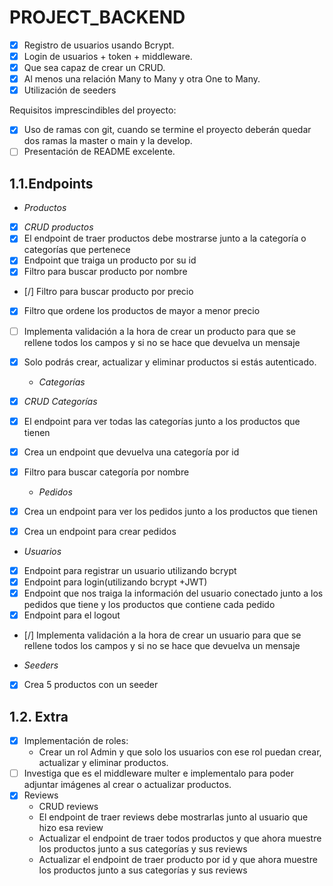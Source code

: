 # PROJECT_BACKEND

- [X] Registro de usuarios usando Bcrypt.
- [X] Login de usuarios + token + middleware.
- [X] Que sea capaz de crear un CRUD.
- [X] Al menos una relación Many to Many y otra One to Many.
- [X] Utilización de seeders

Requisitos imprescindibles del proyecto:
- [X] Uso de ramas con git, cuando se termine el proyecto deberán quedar dos ramas la master o main y la develop.
- [ ] Presentación de README excelente.

## 1.1.Endpoints
  - _Productos_
- [X] *CRUD productos*
- [X] El endpoint de traer productos debe mostrarse junto a la categoría o categorías que pertenece
- [X] Endpoint que traiga un producto por su id
- [X] Filtro para buscar producto por nombre
- [/] Filtro para buscar producto por precio
- [X] Filtro que ordene los productos de mayor a menor precio
- [ ] Implementa validación a la hora de crear un producto para que se rellene todos los campos y si no se hace que devuelva un mensaje
- [X] Solo podrás crear, actualizar y eliminar productos si estás autenticado.



  - _Categorías_
- [X] *CRUD Categorías*
- [X] El endpoint para ver todas las categorías junto a los productos que tienen
- [X] Crea un endpoint que devuelva una categoría por id
- [X] Filtro para buscar categoría por nombre



  - _Pedidos_
- [X] Crea un endpoint para ver los pedidos junto a los productos que tienen 
- [X] Crea un endpoint para crear pedidos




 - _Usuarios_
- [X] Endpoint para registrar un usuario utilizando bcrypt
- [X] Endpoint para login(utilizando bcrypt +JWT)
- [X] Endpoint que nos traiga la información del usuario conectado junto a los pedidos que tiene y los productos que contiene cada pedido
- [X] Endpoint para el logout
- [/] Implementa validación a la hora de crear un usuario para que se rellene todos los campos y si no se hace que devuelva un mensaje



 - _Seeders_
- [X] Crea 5 productos con un seeder

## 1.2. Extra		
- [X] Implementación de roles:
    - Crear un rol Admin y que solo los usuarios con ese rol puedan crear, actualizar y eliminar productos.
- [ ] Investiga que es el middleware multer e implementalo para poder adjuntar imágenes al crear o actualizar productos.
- [X] Reviews
    - CRUD reviews
    - El endpoint de traer reviews debe mostrarlas junto al usuario que hizo esa review
    - Actualizar el endpoint de traer todos productos y que ahora muestre los productos junto a sus categorías y sus reviews
    - Actualizar el endpoint de traer producto por id y que ahora muestre los productos junto a sus categorías y sus reviews


